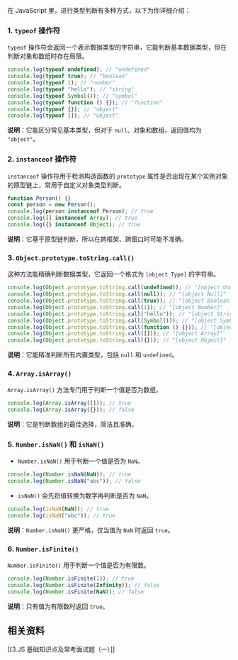 在 JavaScript 里，进行类型判断有多种方式，以下为你详细介绍：

### 1. `typeof` 操作符

`typeof` 操作符会返回一个表示数据类型的字符串，它能判断基本数据类型，但在判断对象和数组时存在局限。

```javascript
console.log(typeof undefined); // "undefined"
console.log(typeof true); // "boolean"
console.log(typeof 1); // "number"
console.log(typeof "hello"); // "string"
console.log(typeof Symbol()); // "symbol"
console.log(typeof function () {}); // "function"
console.log(typeof {}); // "object"
console.log(typeof []); // "object"
```

**说明**：它能区分常见基本类型，但对于 `null`、对象和数组，返回值均为 `"object"`。

### 2. `instanceof` 操作符

`instanceof` 操作符用于检测构造函数的 `prototype` 属性是否出现在某个实例对象的原型链上，常用于自定义对象类型判断。

```javascript
function Person() {}
const person = new Person();
console.log(person instanceof Person); // true
console.log([] instanceof Array); // true
console.log({} instanceof Object); // true
```

**说明**：它基于原型链判断，所以在跨框架、跨窗口时可能不准确。

### 3. `Object.prototype.toString.call()`

这种方法能精确判断数据类型，它返回一个格式为 `[object Type]` 的字符串。

```javascript
console.log(Object.prototype.toString.call(undefined)); // "[object Undefined]"
console.log(Object.prototype.toString.call(null)); // "[object Null]"
console.log(Object.prototype.toString.call(true)); // "[object Boolean]"
console.log(Object.prototype.toString.call(1)); // "[object Number]"
console.log(Object.prototype.toString.call("hello")); // "[object String]"
console.log(Object.prototype.toString.call(Symbol())); // "[object Symbol]"
console.log(Object.prototype.toString.call(function () {})); // "[object Function]"
console.log(Object.prototype.toString.call([])); // "[object Array]"
console.log(Object.prototype.toString.call({})); // "[object Object]"
```

**说明**：它能精准判断所有内置类型，包括 `null` 和 `undefined`。

### 4. `Array.isArray()`

`Array.isArray()` 方法专门用于判断一个值是否为数组。

```javascript
console.log(Array.isArray([])); // true
console.log(Array.isArray({})); // false
```

**说明**：它是判断数组的最佳选择，简洁且准确。

### 5. `Number.isNaN()` 和 `isNaN()`

- `Number.isNaN()` 用于判断一个值是否为 `NaN`。

```javascript
console.log(Number.isNaN(NaN)); // true
console.log(Number.isNaN("abc")); // false
```

- `isNaN()` 会先将值转换为数字再判断是否为 `NaN`。

```javascript
console.log(isNaN(NaN)); // true
console.log(isNaN("abc")); // true
```

**说明**：`Number.isNaN()` 更严格，仅当值为 `NaN` 时返回 `true`。

### 6. `Number.isFinite()`

`Number.isFinite()` 用于判断一个值是否为有限数。

```javascript
console.log(Number.isFinite(1)); // true
console.log(Number.isFinite(Infinity)); // false
console.log(Number.isFinite(NaN)); // false
```

**说明**：只有值为有限数时返回 `true`。

## 相关资料
[[3.JS 基础知识点及常考面试题（一）]]
